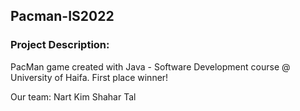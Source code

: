 ## Pacman-IS2022

### Project Description:
PacMan game created with Java - Software Development course @ University of Haifa.
First place winner!


Our team:
Nart
Kim
Shahar
Tal
